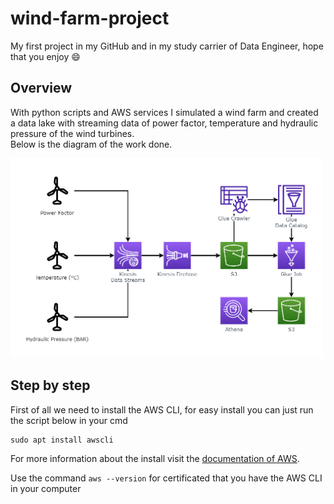 # wind-farm-project
My first project in my GitHub and in my study carrier of Data Engineer, hope that you enjoy 😄

## Overview

With python scripts and AWS services I simulated a wind farm and created a data lake with streaming data of power factor, temperature and hydraulic pressure of the wind turbines.
<br>
Below is the diagram of the work done.

<img width="500em" src="diagram/png_diagram.png">

## Step by step

First of all we need to install the AWS CLI, for easy install you can just run the script below in your cmd
~~~shell
sudo apt install awscli
~~~
For more information about the install visit the [documentation of AWS](https://docs.aws.amazon.com/cli/latest/userguide/getting-started-install.html).

Use the command `aws --version` for certificated that you have the AWS CLI in your computer
